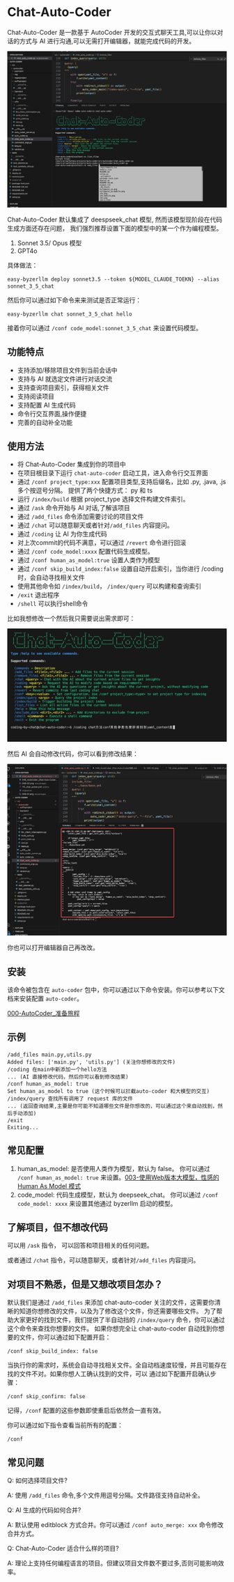 # Chat-Auto-Coder

Chat-Auto-Coder 是一款基于 AutoCoder 开发的交互式聊天工具,可以让你以对话的方式与 AI 进行沟通,可以无需打开编辑器，就能完成代码的开发。

![](../images/046-01.png)

Chat-Auto-Coder 默认集成了 deespseek_chat 模型, 然而该模型现阶段在代码生成方面还存在问题，
我们强烈推荐设置下面的模型中的某一个作为编程模型。

1. Sonnet 3.5/ Opus 模型
2. GPT4o

具体做法：

```shell
easy-byzerllm deploy sonnet3.5 --token ${MODEL_CLAUDE_TOEKN} --alias sonnet_3_5_chat
```

然后你可以通过如下命令来来测试是否正常运行：

```shell
easy-byzerllm chat sonnet_3_5_chat hello
```

接着你可以通过 `/conf code_model:sonnet_3_5_chat` 来设置代码模型。

## 功能特点

- 支持添加/移除项目文件到当前会话中
- 支持与 AI 就选定文件进行对话交流 
- 支持查询项目索引，获得相关文件
- 支持阅读项目
- 支持配置 AI 生成代码
- 命令行交互界面,操作便捷
- 完善的自动补全功能


## 使用方法

* 将 Chat-Auto-Coder 集成到你的项目中
* 在项目根目录下运行 `chat-auto-coder` 启动工具，进入命令行交互界面
* 通过 `/conf project_type:xxx` 配置项目类型,支持后缀名，比如 .py, .java, .js多个按逗号分隔。 提供了两个快捷方式： py 和 ts
* 运行 `/index/build` 根据 project_type 选择文件构建文件索引。
* 通过 `/ask` 命令开始与 AI 对话,了解该项目
* 通过 `/add_files` 命令添加需要讨论的项目文件  
* 通过 `/chat` 可以随意聊天或者针对`/add_files` 内容提问。
* 通过 `/coding` 让 AI 为你生成代码
* 对上次commit的代码不满意，可以通过 `/revert` 命令进行回滚
* 通过 `/conf code_model:xxxx`  配置代码生成模型。
* 通过 `/conf human_as_model:true` 设置人类作为模型
* 通过 `/conf skip_build_index:false` 设置自动开启索引，当你进行 /coding 时，会自动寻找相关文件
* 使用其他命令如 `/index/build`， `/index/query` 可以构建和查询索引
* `/exit` 退出程序
* `/shell` 可以执行shell命令


比如我想修改一个然后我只需要说出需求即可：

![](../images/046-04.png)

然后 AI 会自动修改代码，你可以看到修改结果：

![](../images/046-03.png)

你也可以打开编辑器自己再改改。

## 安装

该命令被包含在 `auto-coder` 包中，你可以通过以下命令安装。你可以参考以下文档来安装配置 `auto-coder`。

[000-AutoCoder_准备旅程](./000-AutoCoder_准备旅程.md)


## 示例

```shell
/add_files main.py,utils.py
Added files: ['main.py', 'utils.py'] (关注你想修改的文件)
/coding 在main中新添加一个hello方法
... (AI 直接修改代码，然后你可以看到修改结果)
/conf human_as_model: true
Set human_as_model to true (这个时候可以拦截auto-coder 和大模型的交互)
/index/query 查找所有调用了 request 库的文件
... (返回查询结果,主要是你可能不知道哪些文件是你想改的，可以通过这个来自动找到，然后手动添加)
/exit
Exiting...
```

## 常见配置

1. human_as_model: 是否使用人类作为模型，默认为 false。 你可以通过 `/conf human_as_model: true` 来设置。[003-使用Web版本大模型，性感的Human As Model 模式](./003-%20AutoCoder%20使用Web版大模型，性感的Human%20As%20Model%20模式.md)
2. code_model: 代码生成模型，默认为 deepseek_chat。 你可以通过 `/conf code_model: xxxx` 来设置其他通过 byzerllm 启动的模型。 

## 了解项目，但不想改代码

可以用 `/ask` 指令， 可以回答和项目相关的任何问题。

或者通过 `/chat` 指令，可以随意聊天，或者针对`/add_files` 内容提问。

## 对项目不熟悉，但是又想改项目怎办？

默认我们是通过 `/add_files` 来添加 chat-auto-coder 关注的文件，这需要你清晰的知道你想修改的文件，以及为了修改这个文件，你还需要哪些文件。
为了帮助大家更好的找到文件，我们提供了半自动挡的 `/index/query` 命令，你可以通过这个命令来查找你想要的文件。
如果你想完全让 chat-auto-coder 自动找到你想要的文件，你可以通过如下配置开启：

```shell
/conf skip_build_index: false
```

当执行你的需求时，系统会自动寻找相关文件。全自动档速度较慢，并且可能存在找的文件不对。如果你想人工确认找到的文件，可以
通过如下配置开启确认步骤：

```shell
/conf skip_confirm: false
```

记得，`/conf` 配置的这些参数即使重启后依然会一直有效。

你可以通过如下指令查看当前所有的配置：

```shell
/conf
```

## 常见问题

Q: 如何选择项目文件?

A: 使用 `/add_files` 命令,多个文件用逗号分隔。文件路径支持自动补全。

Q: AI 生成的代码如何合并?

A: 默认使用 editblock 方式合并。你可以通过 `/conf auto_merge: xxx` 命令修改合并方式。


Q: Chat-Auto-Coder 适合什么样的项目?

A: 理论上支持任何编程语言的项目。但建议项目文件数不要过多,否则可能影响效率。
  